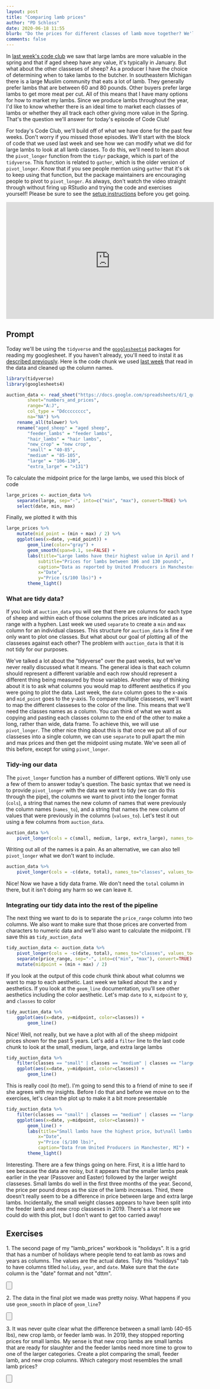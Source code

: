 ```yaml
---
layout: post
title: "Comparing lamb prices"
author: "PD Schloss"
date: 2020-06-18 11:55
blurb: "Do the prices for different classes of lamb move together? We'll use <code>pivot_longer</code>"
comments: false
---
```


In [last week's code club](2020-06-11-predicting-lamb-futures) we saw that large lambs are more valuable in the spring and that if aged sheep have any value, it's typically in January. But what about the other classeses of sheep? As a producer I have the choice of determining when to take lambs to the butcher. In southeastern Michigan there is a large Muslim community that eats a lot of lamb. They generally prefer lambs that are between 60 and 80 pounds. Other buyers prefer large lambs to get more meat per cut. All of this means that I have many options for how to market my lambs. Since we produce lambs throughout the year, I'd like to know whether there is an ideal time to market each classes of lambs or whether they all track each other giving more value in the Spring. That's the question we'll answer for today's episode of Code Club!

For today's Code Club, we'll build off of what we have done for the past few weeks. Don't worry if you missed those episodes. We'll start with the block of code that we used last week and see how we can modify what we did for large lambs to look at all lamb classes. To do this, we'll need to learn about the `pivot_longer` function from the `tidyr` package, which is part of the `tidyverse`. This function is related to `gather`, which is the older version of `pivot_longer`. Know that if you see people mention using `gather` that it's ok to keep using that function, but the package maintainers are encouraging people to pivot to `pivot_longer`. As always, don't watch the video straight through without firing up RStudio and trying the code and exercises yourself! Please be sure to see the [setup instructions](/code_club/setup-instructions) before you get going.


<iframe style="margin: 0 auto;display:block;" width="560" height="315" src="https://www.youtube.com/embed/J1TnSoSuAsg" frameborder="0" allow="accelerometer; autoplay; encrypted-media; gyroscope; picture-in-picture" allowfullscreen></iframe>


## Prompt

Today we'll be using the `tidyverse` and the [`googlesheets4`](https://googlesheets4.tidyverse.org) packages for reading my googlesheet. If you haven't already, you'll need to instal it as [described previously](2020-06-04-eat-more-lamb). Here is the code chunk we used [last week](2020-06-11-predicting-lamb-futures) that read in the data and cleaned up the column names.


```r
library(tidyverse)
library(googlesheets4)

auction_data <- read_sheet("https://docs.google.com/spreadsheets/d/1_quMjJRBHDLQSmWQouzzyi1DOejAtCZnAeesdVyRWiQ/edit#gid=1467293328",
		sheet="numbers_and_prices",
		range="A:J",
		col_type = "Ddcccccccc",
		na="NA") %>%
	rename_all(tolower) %>%
	rename("aged_sheep" = "aged sheep",
		"feeder_lambs" = "feeder lambs",
		"hair_lambs" = "hair lambs",
		"new_crop" = "new crop",
		"small" = "40-85",
		"medium" = "85-105",
		"large" = "106-130",
		"extra_large" = ">131")
```

To calculate the midpoint price for the large lambs, we used this block of code

```r
large_prices <- auction_data %>%
	separate(large, sep="-", into=c("min", "max"), convert=TRUE) %>%
	select(date, min, max)
```

Finally, we plotted it with this

```r
large_prices %>%
	mutate(mid_point = (min + max) / 2) %>%
	ggplot(aes(x=date, y=mid_point)) +
		geom_line(color="gray") +
		geom_smooth(span=0.1, se=FALSE) +
		labs(title="Large lambs have their highest value in April and May",
			subtitle="Prices for lambs between 106 and 130 pounds",
			caption="Data as reported by United Producers in Manchester, MI",
			x="Date",
			y="Price ($/100 lbs)") +
		theme_light()
```

### What are tidy data?

If you look at `auction_data` you will see that there are columns for each type of sheep and within each of those columns the prices are indicated as a range with a hyphen. Last week we used `separate` to create a `min` and `max` column for an individual classes. This structure for `auction_data` is fine if we only want to plot one classes. But what about our goal of plotting all of the classeses against each other? The problem with `auction_data` is that it is not tidy for our purposes.

We've talked a lot about the "tidyverse" over the past weeks, but we've never really discussed what it means. The general idea is that each column should represent a different variable and each row should represent a different thing being measured by those variables. Another way of thinking about it is to ask what columns you would map to different aesthetics if you were going to plot the data. Last week, the `date` column goes to the x-axis and `mid_point` goes to the y-axis. To compare multiple classeses, we'll want to map the different classeses to the color of the line. This means that we'll need the classes names as a column. You can think of what we want as copying and pasting each classes column to the end of the other to make a long, rather than wide, data frame. To achieve this, we will use `pivot_longer`. The other nice thing about this is that once we put all of our classeses into a single column, we can use `separate` to pull apart the min and max prices and then get the midpoint using mutate. We've seen all of this before, except for using `pivot_longer`.


### Tidy-ing our data

The `pivot_longer` function has a number of different options. We'll only use a few of them to answer today's question. The basic syntax that we need is to provide `pivot_longer` with the data we want to tidy (we can do this through the pipe), the columns we want to pivot into the longer format (`cols`), a string that names the new column of names that were previously the column names (`names_to`), and a string that names the new column of values that were previously in the columns (`values_to`). Let's test it out using a few columns from `auction_data`.

```r
auction_data %>%
	pivot_longer(cols = c(small, medium, large, extra_large), names_to="classes", values_to="price_range")
```

Writing out all of the names is a pain. As an alternative, we can also tell `pivot_longer` what we don't want to include.

```r
auction_data %>%
	pivot_longer(cols = -c(date, total), names_to="classes", values_to="price_range")
```

Nice! Now we have a tidy data frame. We don't need the `total` column in there, but it isn't doing any harm so we can leave it.


### Integrating our tidy data into the rest of the pipeline

The next thing we want to do is to separate the `price_range` column into two columns. We also want to make sure that those prices are converted from characters to numeric data and we'll also want to calculate the midpoint. I'll save this as `tidy_auction_data`

```r
tidy_auction_data <- auction_data %>%
	pivot_longer(cols = -c(date, total), names_to="classes", values_to="price_range") %>%
	separate(price_range, sep="-", into=c("min", "max"), convert=TRUE) %>%
	mutate(midpoint = (min + max) / 2)
```

If you look at the output of this code chunk think about what columns we want to map to each aesthetic. Last week we talked about the x and y aesthetics. If you look at the `geom_line` documentation, you'll see other aesthetics including the color aesthetic. Let's map `date` to x, `midpoint` to y, and `classes` to color

```r
tidy_auction_data %>%
	ggplot(aes(x=date, y=midpoint, color=classes)) +
		geom_line()
```

Nice! Well, not really, but we have a plot with all of the sheep midpoint prices shown for the past 5 years. Let's add a `filter` line to the last code chunk to look at the small, medium, large, and extra large lambs

```r
tidy_auction_data %>%
	filter(classes == "small" | classes == "medium" | classes == "large" | classes == "extra_large") %>%
	ggplot(aes(x=date, y=midpoint, color=classes)) +
		geom_line()
```

This is really cool (to me!). I'm going to send this to a friend of mine to see if she agrees with my insights. Before I do that and before we move on to the exercises, let's clean the plot up to make it a bit more presentable

```r
tidy_auction_data %>%
	filter(classes == "small" | classes == "medium" | classes == "large" | classes == "extra_large") %>%
	ggplot(aes(x=date, y=midpoint, color=classes)) +
		geom_line() +
		labs(title="Small lambs have the highest price, but\nall lambs peak in Spring",
			x="Date",
			y="Price ($/100 lbs)",
			caption="Data from United Producers in Manchester, MI") +
		theme_light()
```

Interesting. There are a few things going on here. First, it is a little hard to see because the data are noisy, but it appears that the smaller lambs peak earlier in the year (Passover and Easter) followed by the larger weight classeses. Small lambs do well in the first three months of the year. Second, the price per pound drops as the size of the lamb increases. Third, there doesn't really seem to be a difference in price between large and extra large lambs. Incidentally, the small weight classes appears to have been split into the feeder lamb and new crop classeses in 2019. There's a lot more we could do with this plot, but I don't want to get too carried away!


## Exercises

1\. The second page of my "lamb_prices" workbook is "holidays". It is a grid that has a number of holidays where people tend to eat lamb as rows and years as columns. The values are the actual dates. Tidy this "holidays" tab to have columns titled `holiday`, `year`, and `date`. Make sure that the `date` column is the "date" format and not "dttm".

<input type="button" class="hideshow">
<div markdown="1" style="display:none;">
```R
read_sheet("https://docs.google.com/spreadsheets/d/1_quMjJRBHDLQSmWQouzzyi1DOejAtCZnAeesdVyRWiQ/edit#gid=1467293328",
		sheet="holidays",
		col_type = "cDDDDDDD") %>%
	pivot_longer(-holiday, names_to="year", values_to="date")
```
</div>


2\. The data in the final plot we made was pretty noisy. What happens if you use `geom_smooth` in place of `geom_line`?

<input type="button" class="hideshow">
<div markdown="1" style="display:none;">

```r
tidy_auction_data %>%
	filter(classes == "small" | classes == "medium" | classes == "large" | classes == "extra_large") %>%
	ggplot(aes(x=date, y=midpoint, color=classes)) +
		geom_smooth(span=0.1, se=FALSE) +
		labs(title="Small lambs have the highest price, but\nall lambs peak in Spring",
			x="Date",
			y="Price ($/100 lbs)",
			caption="Data from United Producers in Manchester, MI") +
		theme_light()
```
</div>


3\. It was never quite clear what the difference between a small lamb (40-65 lbs), new crop lamb, or feeder lamb was. In 2019, they stopped reporting prices for small lambs. My sense is that new crop lambs are small lambs that are ready for slaughter and the feeder lambs need more time to grow to one of the larger categories. Create a plot comparing the small, feeder lamb, and new crop columns. Which category most resembles the small lamb prices?

<input type="button" class="hideshow">
<div markdown="1" style="display:none;">
```r
tidy_auction_data %>%
	filter(classes == "small" | classes == "feeder_lambs" | classes == "new_crop") %>%
	ggplot(aes(x=date, y=midpoint, color=classes)) +
		geom_smooth(span=0.1, se=FALSE) +
	labs(title="The small lamb class was replaced by\nthe new crop category",
			x="Date",
			y="Price ($/100 lbs)",
			caption="Data from United Producers in Manchester, MI") +
		theme_light()
```

</div>
